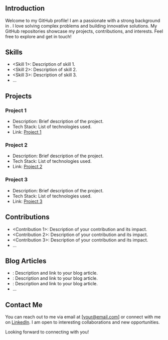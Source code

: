 # <Your Name>

## Introduction

Welcome to my GitHub profile! I am a passionate <your profession> with a strong background in <your field>. I love solving complex problems and building innovative solutions. My GitHub repositories showcase my projects, contributions, and interests. Feel free to explore and get in touch!

## Skills

- <Skill 1>: Description of skill 1.
- <Skill 2>: Description of skill 2.
- <Skill 3>: Description of skill 3.
- ...

## Projects

### Project 1

- Description: Brief description of the project.
- Tech Stack: List of technologies used.
- Link: [Project 1](link/to/project1)

### Project 2

- Description: Brief description of the project.
- Tech Stack: List of technologies used.
- Link: [Project 2](link/to/project2)

### Project 3

- Description: Brief description of the project.
- Tech Stack: List of technologies used.
- Link: [Project 3](link/to/project3)

## Contributions

- <Contribution 1>: Description of your contribution and its impact.
- <Contribution 2>: Description of your contribution and its impact.
- <Contribution 3>: Description of your contribution and its impact.
- ...

## Blog Articles

- <Article 1>: Description and link to your blog article.
- <Article 2>: Description and link to your blog article.
- <Article 3>: Description and link to your blog article.
- ...

## Contact Me

You can reach out to me via email at [your@email.com] or connect with me on [LinkedIn](link/to/linkedin). I am open to interesting collaborations and new opportunities.

Looking forward to connecting with you!

